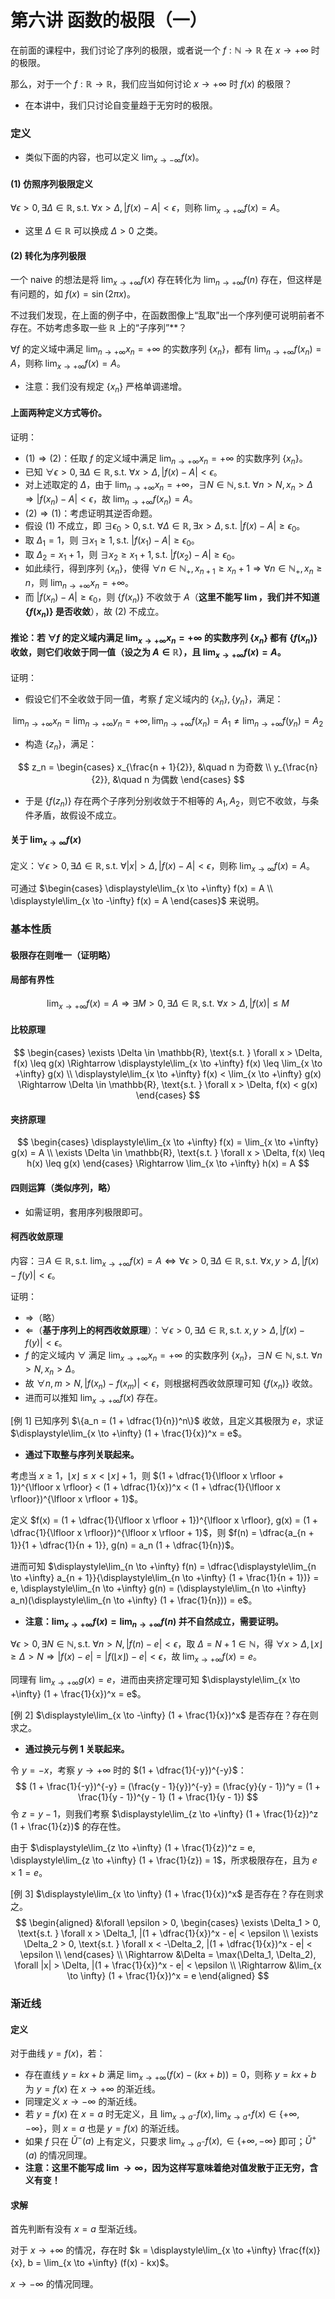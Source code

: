 # 第六讲 函数的极限（一）

在前面的课程中，我们讨论了序列的极限，或者说一个 $f : \mathbb{N} \to \mathbb{R}$ 在 $x \to +\infty$ 时的极限。

那么，对于一个 $f : \mathbb{R} \to \mathbb{R}$，我们应当如何讨论 $x \to +\infty$ 时 $f(x)$ 的极限？

- 在本讲中，我们只讨论自变量趋于无穷时的极限。

### 定义

- 类似下面的内容，也可以定义 $\displaystyle\lim_{x \to -\infty} f(x)$。

#### (1) 仿照序列极限定义

$\forall \epsilon > 0, \exists \Delta \in \mathbb{R}, \text{s.t. } \forall x > \Delta, |f(x) - A| < \epsilon$，则称 $\displaystyle\lim_{x \to +\infty} f(x) = A$。

- 这里 $\Delta \in \mathbb{R}$ 可以换成 $\Delta > 0$ 之类。

#### (2) 转化为序列极限

一个 naive 的想法是将 $\displaystyle\lim_{x \to +\infty} f(x)$ 存在转化为 $\displaystyle\lim_{n \to +\infty} f(n)$ 存在，但这样是有问题的，如 $f(x) = \sin (2 \pi x)$。

不过我们发现，在上面的例子中，在函数图像上“乱取”出一个序列便可说明前者不存在。不妨考虑多取一些 $\mathbb{R}$ 上的“子序列”**？

$\forall f$ 的定义域中满足 $\displaystyle\lim_{n \to +\infty} x_n = +\infty$ 的实数序列 $\{x_n\}$，都有 $\displaystyle\lim_{n \to +\infty} f(x_n) = A$，则称 $\displaystyle\lim_{x \to +\infty} f(x) = A$。

- 注意：我们没有规定 $\{x_n\}$ 严格单调递增。

#### 上面两种定义方式等价。

证明：

- $(1) \Rightarrow (2)$：任取 $f$ 的定义域中满足 $\displaystyle\lim_{n \to +\infty} x_n = +\infty$ 的实数序列 $\{x_n\}$。
- 已知 $\forall \epsilon > 0, \exists \Delta \in \mathbb{R}, \text{s.t. } \forall x > \Delta, |f(x) - A| < \epsilon$。
- 对上述取定的 $\Delta$，由于 $\displaystyle\lim_{n \to +\infty} x_n = +\infty$，$\exists N \in \mathbb{N}, \text{s.t. } \forall n > N, x_n > \Delta \Rightarrow |f(x_n) - A| < \epsilon$，故 $\displaystyle\lim_{n \to +\infty} f(x_n) = A$。
- $(2) \Rightarrow (1)$：考虑证明其逆否命题。
- 假设 (1) 不成立，即 $\exists \epsilon_0 > 0, \text{s.t. } \forall \Delta \in \mathbb{R}, \exists x > \Delta, \text{s.t. } |f(x) - A| \geq \epsilon_0$。
- 取 $\Delta_1 = 1$，则 $\exists x_1 \geq 1, \text{s.t. } |f(x_1) - A| \geq \epsilon_0$。
- 取 $\Delta_2 = x_1 + 1$，则 $\exists x_2 \geq x_1 + 1, \text{s.t. } |f(x_2) - A| \geq \epsilon_0$。
- 如此续行，得到序列 $\{x_n\}$，使得 $\forall n \in \mathbb{N}_+, x_{n + 1} \geq x_n + 1 \Rightarrow \forall n \in \mathbb{N}_+, x_n \geq n$，则 $\displaystyle\lim_{n \to +\infty} x_n = +\infty$。
- 而 $|f(x_n) - A| \geq \epsilon_0$，则 $\{f(x_n)\}$ 不收敛于 $A$（**这里不能写 $\lim$，我们并不知道 $\{f(x_n)\}$ 是否收敛**），故 (2) 不成立。

#### 推论：若 $\forall f$ 的定义域内满足 $\displaystyle\lim_{x \to +\infty} x_n = +\infty$ 的实数序列 $\{x_n\}$ 都有 $\{f(x_n)\}$ 收敛，则它们收敛于同一值（设之为 $A \in \mathbb{R}$），且 $\displaystyle\lim_{x \to +\infty} f(x) = A$。

证明：

- 假设它们不全收敛于同一值，考察 $f$ 定义域内的 $\{x_n\}, \{y_n\}$，满足：

$$
\lim_{n \to +\infty} x_n = \lim_{n \to +\infty} y_n = +\infty, 
\lim_{n \to +\infty} f(x_n) = A_1 \neq \lim_{n \to +\infty} f(y_n) = A_2
$$

- 构造 $\{z_n\}$，满足：

$$
z_n = \begin{cases} x_{\frac{n + 1}{2}}, &\quad n 为奇数 \\ y_{\frac{n}{2}}, &\quad n 为偶数 \end{cases}
$$

- 于是 $\{f(z_n)\}$ 存在两个子序列分别收敛于不相等的 $A_1, A_2$，则它不收敛，与条件矛盾，故假设不成立。

#### 关于 $\displaystyle\lim_{x \to \infty} f(x)$

定义：$\forall \epsilon > 0, \exists \Delta \in \mathbb{R}, \text{s.t. } \forall |x| > \Delta, |f(x) - A| < \epsilon$，则称 $\displaystyle\lim_{x \to \infty} f(x) = A$。

可通过 $\begin{cases} \displaystyle\lim_{x \to +\infty} f(x) = A \\ \displaystyle\lim_{x \to -\infty} f(x) = A \end{cases}$ 来说明。

### 基本性质

#### 极限存在则唯一（证明略）

#### 局部有界性

$$
\lim_{x \to +\infty} f(x) = A \Rightarrow \exists M > 0, \exists \Delta \in \mathbb{R}, \text{s.t. } \forall x > \Delta, |f(x)| \leq M
$$

#### 比较原理

$$
\begin{cases}
\exists \Delta \in \mathbb{R}, \text{s.t. } \forall x > \Delta, f(x) \leq g(x) \Rightarrow \displaystyle\lim_{x \to +\infty} f(x) \leq \lim_{x \to +\infty} g(x) \\
\displaystyle\lim_{x \to +\infty} f(x) < \lim_{x \to +\infty} g(x) \Rightarrow \Delta \in \mathbb{R}, \text{s.t. } \forall x > \Delta, f(x) < g(x)
\end{cases}
$$

#### 夹挤原理

$$
\begin{cases}
\displaystyle\lim_{x \to +\infty} f(x) = \lim_{x \to +\infty} g(x) = A \\
\exists \Delta \in \mathbb{R}, \text{s.t. } \forall x > \Delta, f(x) \leq h(x) \leq g(x)
\end{cases}
\Rightarrow \lim_{x \to +\infty} h(x) = A
$$

#### 四则运算（类似序列，略）

- 如需证明，套用序列极限即可。

#### 柯西收敛原理

内容：$\exists A \in \mathbb{R}, \text{s.t. } \displaystyle\lim_{x \to +\infty} f(x) = A \Leftrightarrow \forall \epsilon > 0, \exists \Delta \in \mathbb{R}, \text{s.t. } \forall x, y > \Delta, |f(x) - f(y)| < \epsilon$。

证明：

- $\Rightarrow$（略）
- $\Leftarrow$（**基于序列上的柯西收敛原理**）：$\forall \epsilon > 0, \exists \Delta \in \mathbb{R}, \text{s.t. } x, y > \Delta, |f(x) - f(y)| < \epsilon$。
- $f$ 的定义域内 $\forall$ 满足 $\displaystyle\lim_{x \to +\infty} x_n = +\infty$ 的实数序列 $\{x_n\}$，$\exists N \in \mathbb{N}, \text{s.t. } \forall n > N, x_n > \Delta$。
- 故 $\forall n, m > N, |f(x_n) - f(x_m)| < \epsilon$，则根据柯西收敛原理可知 $\{f(x_n)\}$ 收敛。
- 进而可以推知 $\displaystyle\lim_{x \to +\infty} f(x)$ 存在。

[例 1] 已知序列 $\{a_n = (1 + \dfrac{1}{n})^n\}$ 收敛，且定义其极限为 $e$，求证 $\displaystyle\lim_{x \to +\infty} (1 + \frac{1}{x})^x = e$。

- **通过下取整与序列关联起来。**

考虑当 $x \geq 1$，$\lfloor x \rfloor \leq x < \lfloor x \rfloor + 1$，则 $(1 + \dfrac{1}{\lfloor x \rfloor + 1})^{\lfloor x \rfloor} < (1 + \dfrac{1}{x})^x < (1 + \dfrac{1}{\lfloor x \rfloor})^{\lfloor x \rfloor + 1}$。

定义 $f(x) = (1 + \dfrac{1}{\lfloor x \rfloor + 1})^{\lfloor x \rfloor}, g(x) = (1 + \dfrac{1}{\lfloor x \rfloor})^{\lfloor x \rfloor + 1}$，则 $f(n) = \dfrac{a_{n + 1}}{1 + \dfrac{1}{n + 1}}, g(n) = a_n (1 + \dfrac{1}{n})$。

进而可知 $\displaystyle\lim_{n \to +\infty} f(n) = \dfrac{\displaystyle\lim_{n \to +\infty} a_{n + 1}}{\displaystyle\lim_{n \to +\infty} (1 + \frac{1}{n + 1})} = e, \displaystyle\lim_{n \to +\infty} g(n) = (\displaystyle\lim_{n \to +\infty} a_n)(\displaystyle\lim_{n \to +\infty} (1 + \frac{1}{n})) = e$。

- **注意：$\displaystyle\lim_{x \to +\infty} f(x) = \lim_{n \to +\infty} f(n)$ 并不自然成立，需要证明。**

$\forall \epsilon > 0, \exists N \in \mathbb{N}, \text{s.t. } \forall n > N, |f(n) - e| < \epsilon$，取 $\Delta = N + 1 \in \mathbb{N}$，得 $\forall x > \Delta, \lfloor x \rfloor \geq \Delta > N \Rightarrow|f(x) - e| = |f(\lfloor x \rfloor) - e| < \epsilon$，故 $\displaystyle\lim_{x \to +\infty} f(x) = e$。

同理有 $\displaystyle\lim_{x \to +\infty} g(x) = e$，进而由夹挤定理可知 $\displaystyle\lim_{x \to +\infty} (1 + \frac{1}{x})^x = e$。

[例 2] $\displaystyle\lim_{x \to -\infty} (1 + \frac{1}{x})^x$ 是否存在？存在则求之。

- **通过换元与例 1 关联起来。**

令 $y = -x$，考察 $y \to +\infty$ 时的 $(1 + \dfrac{1}{-y})^{-y}$：
$$
(1 + \frac{1}{-y})^{-y} = (\frac{y - 1}{y})^{-y} = (\frac{y}{y - 1})^y = (1 + \frac{1}{y - 1})^{y - 1} (1 + \frac{1}{y - 1})
$$
令 $z = y - 1$，则我们考察 $\displaystyle\lim_{z \to +\infty} (1 + \frac{1}{z})^z (1 + \frac{1}{z})$ 的存在性。

由于 $\displaystyle\lim_{z \to +\infty} (1 + \frac{1}{z})^z = e, \displaystyle\lim_{z \to +\infty} (1 + \frac{1}{z}) = 1$，所求极限存在，且为 $e \times 1 = e$。

[例 3] $\displaystyle\lim_{x \to \infty} (1 + \frac{1}{x})^x$ 是否存在？存在则求之。
$$
\begin{aligned}
&\forall \epsilon > 0,
\begin{cases}
\exists \Delta_1 > 0, \text{s.t. } \forall x > \Delta_1, |(1 + \dfrac{1}{x})^x - e| < \epsilon \\
\exists \Delta_2 > 0, \text{s.t. } \forall x < -\Delta_2, |(1 + \dfrac{1}{x})^x - e| < \epsilon \\
\end{cases} \\
\Rightarrow &\Delta = \max(\Delta_1, \Delta_2), \forall |x| > \Delta, |(1 + \frac{1}{x})^x - e| < \epsilon \\
\Rightarrow &\lim_{x \to \infty} (1 + \frac{1}{x})^x = e
\end{aligned}
$$

### 渐近线

#### 定义

对于曲线 $y = f(x)$，若：

- 存在直线 $y = kx + b$ 满足 $\displaystyle\lim_{x \to +\infty} (f(x) - (kx + b)) = 0$，则称 $y = kx + b$ 为 $y = f(x)$ 在 $x \to +\infty$ 的渐近线。
- 同理定义 $x \to -\infty$ 的渐近线。
- 若 $y = f(x)$ 在 $x = a$ 时无定义，且 $\displaystyle\lim_{x \to a^-} f(x), \lim_{x \to a^+} f(x) \in \{+\infty, -\infty\}$，则 $x = a$ 也是 $y = f(x)$ 的渐近线。
- 如果 $f$ 只在 $\check{U}^-(a)$ 上有定义，只要求 $\displaystyle\lim_{x \to a^-} f(x), \in \{+\infty, -\infty\}$ 即可；$\check{U}^+(a)$ 的情况同理。
- **注意：这里不能写成 $\lim \to \infty$，因为这样写意味着绝对值发散于正无穷，含义有变！**

#### 求解

首先判断有没有 $x = a$ 型渐近线。

对于 $x \to +\infty$ 的情况，存在时 $k = \displaystyle\lim_{x \to +\infty} \frac{f(x)}{x}, b = \lim_{x \to +\infty} (f(x) - kx)$。

$x \to -\infty$ 的情况同理。
